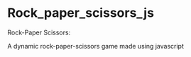 # Rock_paper_scissors_js

Rock-Paper Scissors:

A dynamic rock-paper-scissors game made using javascript 
